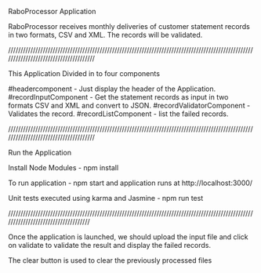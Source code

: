 RaboProcessor Application

RaboProcessor receives monthly deliveries of customer statement records in two formats, CSV and XML. The records will be validated.

//////////////////////////////////////////////////////////////////////////////////////////////////////////////////////////////////////

This Application Divided in to four components

#headercomponent - Just display the header of the Application.
#recordInputComponent - Get the statement records as input in two formats CSV and XML and convert to JSON.
#recordValidatorComponent - Validates the record.
#recordListComponent - list the failed records.

//////////////////////////////////////////////////////////////////////////////////////////////////////////////////////////////////////

Run the Application

Install Node Modules - npm install

To run application - npm start  and application runs at http://localhost:3000/

Unit tests executed using karma and Jasmine - npm run test

////////////////////////////////////////////////////////////////////////////////////////////////////////////////////////////////////

Once the application is launched, we should upload the input file and click on validate to validate the result and display the failed records.

The clear button is used to clear the previously processed files
